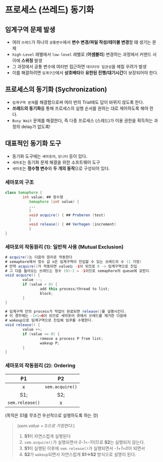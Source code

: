 # 프로세스 (쓰레드) 동기화

## 임계구역 문제 발생
* 여러 `쓰레드`가 하나의 `공통변수`에서 **변수 변경/파일 작성/테이블 변경**할 떄 생기는 문제
* `high-Level` 레벨에서 `low-level` 레벨로 (**어셈블리**) 변경하는 과정에서 커맨드 사이에 **스위칭** 발생
* 그 과정에서 공통 변수에 여러번 접근하면 `데이터의 일관성`을 헤칠 우려가 발생
* 이를 해결하려면 `임계구간`에서 **상호배타**와 **유한된 진행/대기시간**이 보장되어야 한다.

## 프로세스의 동기화 (Sychronization)
* `임계구역 문제`를 해결함으로써 여러 번의 Trial에도 답이 바뀌지 않도록 한다.
* **쓰레드의 동기화**를 통해 프로세스의 실행 순서를 원하는 대로 제어하도록 해야 한다.
* `Busy Wait` 문제를 해결한다, 즉 다중 프로세스 (스레드)가 이용 권한을 획득하는 과정의 delay가 없도록!

## 대표적인 동기화 도구
* 동기화 도구에는 `세마포어`, `모니터` 등이 있다.
* `세마포`는 동기화 문제 해결을 위한 소프트웨어 도구
* `세마포`는 **정수형 변수**와 **두 개의 동작**으로 구성되어 있다.

### 세마포의 구조
```java
class Semaphore {
        int value; ## 정수형
           Semaphore (int value) {
           ...
           }
           void acquire() { ## Proberen (test) 
           }
           void release() { ## Verhogen (increment)
           }
}
```
### 세마포의 작동원리 (1): 일반적 사용 (Mutual Exclusion)
```java
# acquire()는 다음의 원리로 작동한다
# semaphore에서 정수 값 n은 임계구역이 진입할 수 있는 쓰레드의 수 (1 가정)
# 만약 acquire()가 작동되면 value는 -1이 되므로 0 -> 임계구역으로 진입
# 그 다음 들어오는 쓰레드는 정수 (0)-1 = -1이므로 semaphore의 queue에 갖힌다.
void acquire() {
        value --;
        if (value < 0) {
                add this process/thread to list;
                block;
        }
}
```
```java
# 임계구역 안의 process가 작업이 완료되면 release()를 실행시킨다.
# 이 경우에는 -1+1=0이 되므로 세마포어 큐에서 쓰레드를 제거한 다음에 
# wakeup으로 임계구역으로 진입해 임무를 수행한다.
void release() {
        value ++;
        if (value <= 0) {
                remove a process P from list;
                wakeup P;
        }
} 
```
### 세마포의 작동원리 (2): Ordering
|P1|P2|
|:---:|:---:|
|x|`sem.acquire()`|
|S1;|S2;|
|`sem.release()`|x|

(목적은 S1를 무조건 우선적으로 실행하도록 하는 것)
> (*sem.value = 0으로 가정한다.*)
> 1) **S1**이 자연스럽게 실행된다
> 2) `sem.acquire()`가 실행되면서 *0-1=-1*이므로 **S2**는 실행되지 않는다.
> 3) **S1**이 실행된 이후에 `sem.release()`가 실행되면서 *-1+1=0*이 되면서
> 4) **S2**가 `wakeup`되면서 자연스럽게 **S1->S2** 방식으로 설명이 된다.